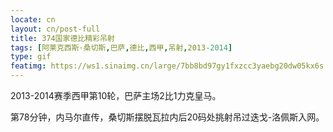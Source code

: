 ```yaml
---
locate: cn
layout: cn/post-full
title: 374国家德比精彩吊射
tags: [阿莱克西斯·桑切斯,巴萨,德比,西甲,吊射,2013-2014]
type: gif
featimg: https://ws1.sinaimg.cn/large/7bb8bd97gy1fxzcc3yaebg20dw05kx6s.gif
---
```


2013-2014赛季西甲第10轮，巴萨主场2比1力克皇马。

第78分钟，内马尔直传，桑切斯摆脱瓦拉内后20码处挑射吊过迭戈-洛佩斯入网。